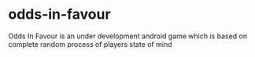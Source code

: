# odds-in-favour
Odds In Favour is an under development android game which is based on complete random process of players state of mind
